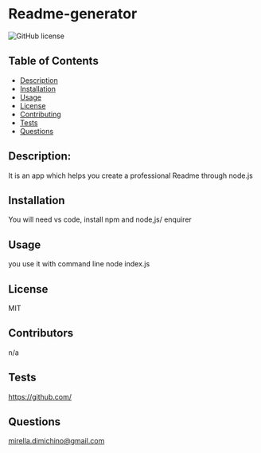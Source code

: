 # Readme-generator
   ​![GitHub license](https://img.shields.io/badge/license-MIT-blue.svg)
​
## Table of Contents 
* [Description](#description)
​
* [Installation](#installation)
​
* [Usage](#usage)
​
* [License](#license)
​
* [Contributing](#contributing-here-is-a-header)
​
* [Tests](#tests)
​
* [Questions](#questions)
​
## Description:
It is an app which helps you create a professional Readme through node.js
## Installation
You will need vs code, install npm and node,js/ enquirer
## Usage
you use it with command line node index.js
## License
MIT
## Contributors
n/a

## Tests
https://github.com/

## Questions
mirella.dimichino@gmail.com


